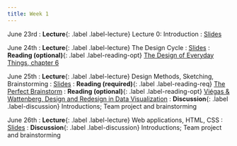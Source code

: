 ```yaml
---
title: Week 1
---
```


<!-- prettier-ignore-start -->

June 23rd
: **Lecture**{: .label .label-lecture} Lecture 0: Introduction
  : [Slides](https://bcourses.berkeley.edu/courses/1545463/files?preview=91916203)

June 24th
: **Lecture**{: .label .label-lecture} The Design Cycle
  : [Slides](https://bcourses.berkeley.edu/courses/1545463/files?preview=91916326)
: **Reading (optional)**{: .label .label-reading-opt} [The Design of Everyday Things, chapter 6](https://dl.icdst.org/pdfs/files4/4bb8d08a9b309df7d86e62ec4056ceef.pdf)

June 25th
: **Lecture**{: .label .label-lecture} Design Methods, Sketching, Brainstorming
  : [Slides](https://bcourses.berkeley.edu/courses/1545463/files?preview=91925149)
: **Reading (required)**{: .label .label-reading-req} [The Perfect Brainstorm](https://bcourses.berkeley.edu/courses/1545463/files/folder/readings?preview=91916994)
: **Reading (optional)**{: .label .label-reading-opt} [Viégas & Wattenberg, Design and Redesign in Data Visualization](https://medium.com/@hint_fm/design-and-redesign-4ab77206cf9)
: **Discussion**{: .label .label-discussion} Introductions; Team project and brainstorming

June 26th
: **Lecture**{: .label .label-lecture} Web applications, HTML, CSS
  : [Slides](https://bcourses.berkeley.edu/courses/1545463/files/folder/lectures?preview=91949408)
: **Discussion**{: .label .label-discussion} Introductions; Team project and brainstorming


<!-- prettier-ignore-end -->
